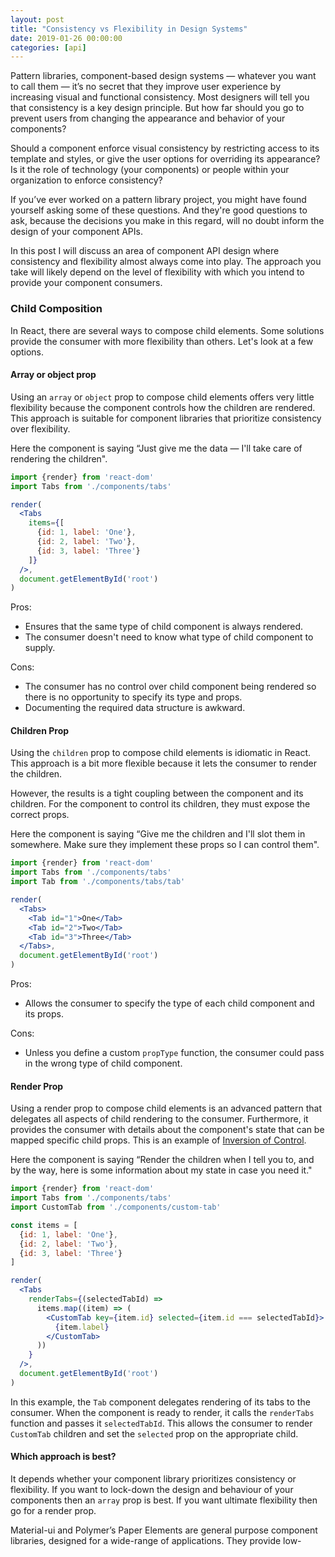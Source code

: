 ```yaml
---
layout: post
title: "Consistency vs Flexibility in Design Systems"
date: 2019-01-26 00:00:00
categories: [api]
---
```


Pattern libraries, component-based design systems — whatever you want to call them — it’s no secret that they improve user experience by increasing visual and functional consistency. Most designers will tell you that consistency is a key design principle. But how far should you go to prevent users from changing the appearance and behavior of your components?

Should a component enforce visual consistency by restricting access to its template and styles, or give the user options for overriding its appearance? Is it the role of technology (your components) or people within your organization to enforce consistency?

If you’ve ever worked on a pattern library project, you might have found yourself asking some of these questions. And they're good questions to ask, because the decisions you make in this regard, will no doubt inform the design of your component APIs.

In this post I will discuss an area of component API design where consistency and flexibility almost always come into play. The approach you take will likely depend on the level of flexibility with which you intend to provide your component consumers.

### Child Composition

In React, there are several ways to compose child elements. Some solutions provide the consumer with more flexibility than others. Let's look at a few options.

#### Array or object prop

Using an `array` or `object` prop to compose child elements offers very little flexibility because the component controls how the children are rendered. This approach is suitable for component libraries that prioritize consistency over flexibility.

Here the component is saying “Just give me the data — I'll take care of rendering the children".

```jsx
import {render} from 'react-dom'
import Tabs from './components/tabs'

render(
  <Tabs
    items={[
      {id: 1, label: 'One'},
      {id: 2, label: 'Two'},
      {id: 3, label: 'Three'}
    ]}
  />,
  document.getElementById('root')
)
```

Pros:
- Ensures that the same type of child component is always rendered.
- The consumer doesn't need to know what type of child component to supply.

Cons:
- The consumer has no control over child component being rendered so there is no opportunity to specify its type and props.
- Documenting the required data structure is awkward.

#### Children Prop

Using the `children` prop to compose child elements is idiomatic in React. This approach is a bit more flexible because it lets the consumer to render the children. 

However, the results is a tight coupling between the component and its children. For the component to control its children, they must expose the correct props.

Here the component is saying “Give me the children and I'll slot them in somewhere. Make sure they implement these props so I can control them".

```jsx
import {render} from 'react-dom'
import Tabs from './components/tabs'
import Tab from './components/tabs/tab'

render(
  <Tabs>
    <Tab id="1">One</Tab>
    <Tab id="2">Two</Tab>
    <Tab id="3">Three</Tab>
  </Tabs>,
  document.getElementById('root')
)
```

Pros:
- Allows the consumer to specify the type of each child component and its props.

Cons:
- Unless you define a custom `propType` function, the consumer could pass in the wrong type of child component.

#### Render Prop

Using a render prop to compose child elements is an advanced pattern that delegates all aspects of child rendering to the consumer. Furthermore, it provides the consumer with details about the component's state that can be mapped specific child props. This is an example of [Inversion of Control](https://en.wikipedia.org/wiki/Inversion_of_control#Examples).

Here the component is saying “Render the children when I tell you to, and by the way, here is some information about my state in case you need it."

```jsx
import {render} from 'react-dom'
import Tabs from './components/tabs'
import CustomTab from './components/custom-tab'

const items = [
  {id: 1, label: 'One'},
  {id: 2, label: 'Two'},
  {id: 3, label: 'Three'}
]

render(
  <Tabs
    renderTabs={(selectedTabId) =>
      items.map((item) => (
        <CustomTab key={item.id} selected={item.id === selectedTabId}>
          {item.label}
        </CustomTab>
      ))
    }
  />,
  document.getElementById('root')
)
```

In this example, the `Tab` component delegates rendering of its tabs to the consumer. When the component is ready to render, it calls the `renderTabs` function and passes it `selectedTabId`. This allows the consumer to render `CustomTab` children and set the `selected` prop on the appropriate child.


#### Which approach is best?

It depends whether your component library prioritizes consistency or flexibility. If you want to lock-down the design and behaviour of your components then an `array` prop is best. If you want ultimate flexibility then go for a render prop.

<!--
### Low-level vs High-level components

Buttons, dropdown menus, tiles — these are examples of low-level components. They don't do anything particularly useful until you combine them with other components and write some logic. They don't provide any real user experience patterns.

We are providing low-level components to maximize composition capabilities.
[Material-UI API Design Approach](https://material-ui.com/guides/api/)

Material-ui and Polymer’s Paper Elements are general purpose component libraries, designed for a wide-range of applications. They provide low-level components that consumers can easily compose into different things. They have no opinion about the experiences you build with them.

Low-level components afford more flexibility because the consumer can combine them in more ways.

But providing the consumer only with small, low-level components doesn't provide much in the way of user experience value.

Is it better to have one component that does five things or five components that each do one thing?

For example, you could create one video component that supports multiple video providers (i.e. YouTube, Vimeo, Twitch) or multiple video components that each support one provider. The former provides a higher-level of abstraction because it hides away details about the video provider.
-->
Material-ui and Polymer’s Paper Elements are general purpose component libraries, designed for a wide-range of applications. They provide low-
